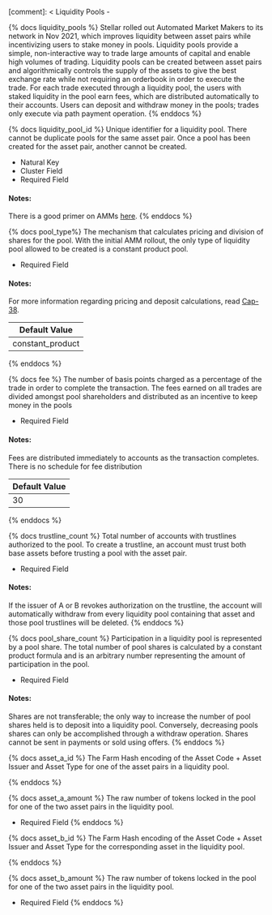 [comment]: < Liquidity Pools -

{% docs liquidity_pools %}
Stellar rolled out Automated Market Makers to its network in Nov 2021, which improves liquidity between asset pairs while incentivizing users to stake money in pools.
Liquidity pools provide a simple, non-interactive way to trade large amounts of capital and enable high volumes of trading. Liquidity pools can be created between asset pairs and algorithmically controls the supply of the assets to give the best exchange rate while not requiring an orderbook in order to execute the trade. For each trade executed through a liquidity pool, the users with staked liquidity in the pool earn fees, which are distributed automatically to their accounts. Users can deposit and withdraw money in the pools; trades only execute via path payment operation.
{% enddocs %}

{% docs liquidity_pool_id %}
Unique identifier for a liquidity pool. There cannot be duplicate pools for the same asset pair. Once a pool has been created for the asset pair, another cannot be created.

- Natural Key
- Cluster Field
- Required Field

#### Notes:

There is a good primer on AMMs [here](https://developers.stellar.org/docs/glossary/liquidity-pool?q=glossary+liquidity+pool).
{% enddocs %}

{% docs pool_type%}
The mechanism that calculates pricing and division of shares for the pool. With the initial AMM rollout, the only type of liquidity pool allowed to be created is a constant product pool.

- Required Field

#### Notes:

For more information regarding pricing and deposit calculations, read [Cap-38](https://github.com/stellar/stellar-protocol/blob/master/core/cap-0038.md).

| Default Value    |
| ---------------- |
| constant_product |

{% enddocs %}

{% docs fee %}
The number of basis points charged as a percentage of the trade in order to complete the transaction. The fees earned on all trades are divided amongst pool shareholders and distributed as an incentive to keep money in the pools

- Required Field

#### Notes:

Fees are distributed immediately to accounts as the transaction completes. There is no schedule for fee distribution

| Default Value |
| ------------- |
| 30            |

{% enddocs %}

{% docs trustline_count %}
Total number of accounts with trustlines authorized to the pool. To create a trustline, an account must trust both base assets before trusting a pool with the asset pair.

- Required Field

#### Notes:

If the issuer of A or B revokes authorization on the trustline, the account will automatically withdraw from every liquidity pool containing that asset and those pool trustlines will be deleted.
{% enddocs %}

{% docs pool_share_count %}
Participation in a liquidity pool is represented by a pool share.
The total number of pool shares is calculated by a constant product formula and is an arbitrary number representing the amount of participation in the pool.

- Required Field

#### Notes:

Shares are not transferable; the only way to increase the number of pool shares held is to deposit into a liquidity pool. Conversely, decreasing pools shares can only be accomplished through a withdraw operation. Shares cannot be sent in payments or sold using offers.
{% enddocs %}

{% docs asset_a_id %}
The Farm Hash encoding of the Asset Code + Asset Issuer and Asset Type for one of the asset pairs in a liquidity pool.

{% enddocs %}

{% docs asset_a_amount %}
The raw number of tokens locked in the pool for one of the two asset pairs in the liquidity pool.

- Required Field
  {% enddocs %}

{% docs asset_b_id %}
The Farm Hash encoding of the Asset Code + Asset Issuer and Asset Type for the corresponding asset in the liquidity pool.

{% enddocs %}

{% docs asset_b_amount %}
The raw number of tokens locked in the pool for one of the two asset pairs in the liquidity pool.

- Required Field
  {% enddocs %}
